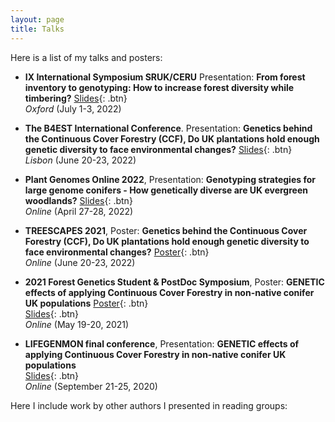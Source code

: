 ```yaml
---
layout: page
title: Talks
---
```


Here is a list of my talks and posters:

- **IX International Symposium SRUK/CERU** Presentation: **From forest inventory to genotyping: How to increase forest diversity while timbering?**
[Slides](/static/ppt/SRUK-conference-2022-OX-LG.pdf){: .btn}  
*Oxford* (July 1-3, 2022)

- **The B4EST International Conference**. Presentation: **Genetics behind the Continuous Cover Forestry (CCF), Do UK plantations hold enough genetic diversity to face environmental changes?**
[Slides](/static/ppt/B4EST_slides.pdf){: .btn}  
*Lisbon* (June 20-23, 2022)

- **Plant Genomes Online 2022**, Presentation: **Genotyping strategies for large genome conifers - How genetically diverse are UK evergreen woodlands?**
[Slides](/static/ppt/Plant_Genomes_Online_LGuillardin.pdf){: .btn}  
*Online* (April 27-28, 2022)

- **TREESCAPES 2021**, Poster: **Genetics behind the Continuous Cover Forestry (CCF), Do UK plantations hold enough genetic diversity to face environmental changes?**
[Poster](/static/ppt/B4EST_slides.pdf){: .btn}  
*Online* (June 20-23, 2022)

- **2021 Forest Genetics Student & PostDoc Symposium**, Poster: **GENETIC effects of applying Continuous Cover Forestry in non-native conifer UK populations**
[Poster](/static/ppt/LGUILLARDIN_poster.pdf){: .btn}  
[Slides](/static/ppt/LGUILLARDIN_slides.pdf){: .btn}  
*Online* (May 19-20, 2021)

- **LIFEGENMON final conference**, Presentation: **GENETIC effects of applying Continuous Cover Forestry in non-native conifer UK populations**  
[Slides](/static/ppt/Lifegenmon_presentation_LAURA.pdf){: .btn}  
*Online* (September 21-25, 2020)

Here I include work by other authors I presented in reading groups:


